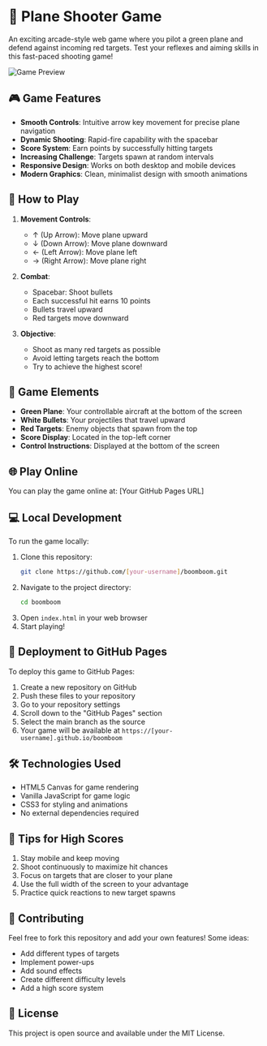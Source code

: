 # 🚀 Plane Shooter Game

An exciting arcade-style web game where you pilot a green plane and defend against incoming red targets. Test your reflexes and aiming skills in this fast-paced shooting game!

![Game Preview](preview.png)

## 🎮 Game Features

- **Smooth Controls**: Intuitive arrow key movement for precise plane navigation
- **Dynamic Shooting**: Rapid-fire capability with the spacebar
- **Score System**: Earn points by successfully hitting targets
- **Increasing Challenge**: Targets spawn at random intervals
- **Responsive Design**: Works on both desktop and mobile devices
- **Modern Graphics**: Clean, minimalist design with smooth animations

## 🎯 How to Play

1. **Movement Controls**:
   - ↑ (Up Arrow): Move plane upward
   - ↓ (Down Arrow): Move plane downward
   - ← (Left Arrow): Move plane left
   - → (Right Arrow): Move plane right

2. **Combat**:
   - Spacebar: Shoot bullets
   - Each successful hit earns 10 points
   - Bullets travel upward
   - Red targets move downward

3. **Objective**:
   - Shoot as many red targets as possible
   - Avoid letting targets reach the bottom
   - Try to achieve the highest score!

## 🎨 Game Elements

- **Green Plane**: Your controllable aircraft at the bottom of the screen
- **White Bullets**: Your projectiles that travel upward
- **Red Targets**: Enemy objects that spawn from the top
- **Score Display**: Located in the top-left corner
- **Control Instructions**: Displayed at the bottom of the screen

## 🌐 Play Online

You can play the game online at: [Your GitHub Pages URL]

## 💻 Local Development

To run the game locally:

1. Clone this repository:
   ```bash
   git clone https://github.com/[your-username]/boomboom.git
   ```
2. Navigate to the project directory:
   ```bash
   cd boomboom
   ```
3. Open `index.html` in your web browser
4. Start playing!

## 🚀 Deployment to GitHub Pages

To deploy this game to GitHub Pages:

1. Create a new repository on GitHub
2. Push these files to your repository
3. Go to your repository settings
4. Scroll down to the "GitHub Pages" section
5. Select the main branch as the source
6. Your game will be available at `https://[your-username].github.io/boomboom`

## 🛠️ Technologies Used

- HTML5 Canvas for game rendering
- Vanilla JavaScript for game logic
- CSS3 for styling and animations
- No external dependencies required

## 🎯 Tips for High Scores

1. Stay mobile and keep moving
2. Shoot continuously to maximize hit chances
3. Focus on targets that are closer to your plane
4. Use the full width of the screen to your advantage
5. Practice quick reactions to new target spawns

## 🤝 Contributing

Feel free to fork this repository and add your own features! Some ideas:
- Add different types of targets
- Implement power-ups
- Add sound effects
- Create different difficulty levels
- Add a high score system

## 📝 License

This project is open source and available under the MIT License. 